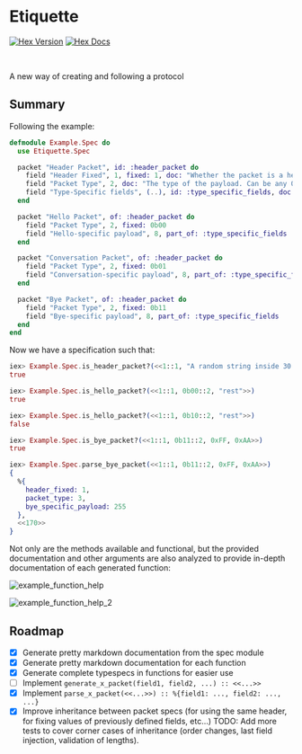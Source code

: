 # Etiquette

<a href="https://hex.pm/packages/etiquette"><img alt="Hex Version" src="https://img.shields.io/hexpm/v/etiquette"></a>
<a href="https://hexdocs.pm/etiquette"><img alt="Hex Docs" src="http://img.shields.io/badge/hex.pm-docs-green.svg?style=flat"></a>

<br>

A new way of creating and following a protocol

## Summary

Following the example:

```elixir
defmodule Example.Spec do
  use Etiquette.Spec

  packet "Header Packet", id: :header_packet do
    field "Header Fixed", 1, fixed: 1, doc: "Whether the packet is a header."
    field "Packet Type", 2, doc: "The type of the payload. Can be any 0-3 integer."
    field "Type-Specific fields", (..), id: :type_specific_fields, doc: "The packet payload."
  end

  packet "Hello Packet", of: :header_packet do
    field "Packet Type", 2, fixed: 0b00
    field "Hello-specific payload", 8, part_of: :type_specific_fields
  end

  packet "Conversation Packet", of: :header_packet do
    field "Packet Type", 2, fixed: 0b01
    field "Conversation-specific payload", 8, part_of: :type_specific_fields
  end

  packet "Bye Packet", of: :header_packet do
    field "Packet Type", 2, fixed: 0b11
    field "Bye-specific payload", 8, part_of: :type_specific_fields
  end
end
```

Now we have a specification such that:

```elixir
iex> Example.Spec.is_header_packet?(<<1::1, "A random string inside 30 bytes"::30>>)
true

iex> Example.Spec.is_hello_packet?(<<1::1, 0b00::2, "rest">>)
true

iex> Example.Spec.is_hello_packet?(<<1::1, 0b10::2, "rest">>)
false

iex> Example.Spec.is_bye_packet?(<<1::1, 0b11::2, 0xFF, 0xAA>>)
true

iex> Example.Spec.parse_bye_packet(<<1::1, 0b11::2, 0xFF, 0xAA>>)
{
  %{
    header_fixed: 1,
    packet_type: 3,
    bye_specific_payload: 255
  },
  <<170>>
}
```

Not only are the methods available and functional, but the provided
documentation and other arguments are also analyzed to provide in-depth
documentation of each generated function:

![example_function_help](https://github.com/user-attachments/assets/9e50be09-4f6b-401a-bb9c-32ae702ef0db)

![example_function_help_2](https://github.com/user-attachments/assets/6b6d3f78-b7d1-4f7d-9dc4-74394864dc78)

## Roadmap

- [x] Generate pretty markdown documentation from the spec module
- [x] Generate pretty markdown documentation for each function
- [x] Generate complete typespecs in functions for easier use
- [ ] Implement `generate_x_packet(field1, field2, ...) :: <<...>>`
- [x] Implement `parse_x_packet(<<...>>) :: %{field1: ..., field2: ..., ...}`
- [x] Improve inheritance between packet specs (for using the same header, for
      fixing values of previously defined fields, etc...) TODO: Add more tests
      to cover corner cases of inheritance (order changes, last field injection,
      validation of lengths).
